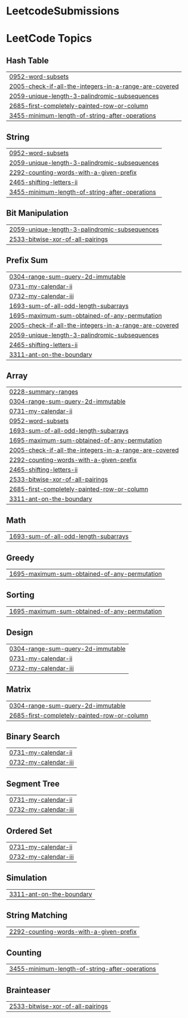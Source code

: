 # LeetcodeSubmissions
<!---LeetCode Topics Start-->
# LeetCode Topics
## Hash Table
|  |
| ------- |
| [0952-word-subsets](https://github.com/danielnieuwerf/LeetcodeSubmissions/tree/master/0952-word-subsets) |
| [2005-check-if-all-the-integers-in-a-range-are-covered](https://github.com/danielnieuwerf/LeetcodeSubmissions/tree/master/2005-check-if-all-the-integers-in-a-range-are-covered) |
| [2059-unique-length-3-palindromic-subsequences](https://github.com/danielnieuwerf/LeetcodeSubmissions/tree/master/2059-unique-length-3-palindromic-subsequences) |
| [2685-first-completely-painted-row-or-column](https://github.com/danielnieuwerf/LeetcodeSubmissions/tree/master/2685-first-completely-painted-row-or-column) |
| [3455-minimum-length-of-string-after-operations](https://github.com/danielnieuwerf/LeetcodeSubmissions/tree/master/3455-minimum-length-of-string-after-operations) |
## String
|  |
| ------- |
| [0952-word-subsets](https://github.com/danielnieuwerf/LeetcodeSubmissions/tree/master/0952-word-subsets) |
| [2059-unique-length-3-palindromic-subsequences](https://github.com/danielnieuwerf/LeetcodeSubmissions/tree/master/2059-unique-length-3-palindromic-subsequences) |
| [2292-counting-words-with-a-given-prefix](https://github.com/danielnieuwerf/LeetcodeSubmissions/tree/master/2292-counting-words-with-a-given-prefix) |
| [2465-shifting-letters-ii](https://github.com/danielnieuwerf/LeetcodeSubmissions/tree/master/2465-shifting-letters-ii) |
| [3455-minimum-length-of-string-after-operations](https://github.com/danielnieuwerf/LeetcodeSubmissions/tree/master/3455-minimum-length-of-string-after-operations) |
## Bit Manipulation
|  |
| ------- |
| [2059-unique-length-3-palindromic-subsequences](https://github.com/danielnieuwerf/LeetcodeSubmissions/tree/master/2059-unique-length-3-palindromic-subsequences) |
| [2533-bitwise-xor-of-all-pairings](https://github.com/danielnieuwerf/LeetcodeSubmissions/tree/master/2533-bitwise-xor-of-all-pairings) |
## Prefix Sum
|  |
| ------- |
| [0304-range-sum-query-2d-immutable](https://github.com/danielnieuwerf/LeetcodeSubmissions/tree/master/0304-range-sum-query-2d-immutable) |
| [0731-my-calendar-ii](https://github.com/danielnieuwerf/LeetcodeSubmissions/tree/master/0731-my-calendar-ii) |
| [0732-my-calendar-iii](https://github.com/danielnieuwerf/LeetcodeSubmissions/tree/master/0732-my-calendar-iii) |
| [1693-sum-of-all-odd-length-subarrays](https://github.com/danielnieuwerf/LeetcodeSubmissions/tree/master/1693-sum-of-all-odd-length-subarrays) |
| [1695-maximum-sum-obtained-of-any-permutation](https://github.com/danielnieuwerf/LeetcodeSubmissions/tree/master/1695-maximum-sum-obtained-of-any-permutation) |
| [2005-check-if-all-the-integers-in-a-range-are-covered](https://github.com/danielnieuwerf/LeetcodeSubmissions/tree/master/2005-check-if-all-the-integers-in-a-range-are-covered) |
| [2059-unique-length-3-palindromic-subsequences](https://github.com/danielnieuwerf/LeetcodeSubmissions/tree/master/2059-unique-length-3-palindromic-subsequences) |
| [2465-shifting-letters-ii](https://github.com/danielnieuwerf/LeetcodeSubmissions/tree/master/2465-shifting-letters-ii) |
| [3311-ant-on-the-boundary](https://github.com/danielnieuwerf/LeetcodeSubmissions/tree/master/3311-ant-on-the-boundary) |
## Array
|  |
| ------- |
| [0228-summary-ranges](https://github.com/danielnieuwerf/LeetcodeSubmissions/tree/master/0228-summary-ranges) |
| [0304-range-sum-query-2d-immutable](https://github.com/danielnieuwerf/LeetcodeSubmissions/tree/master/0304-range-sum-query-2d-immutable) |
| [0731-my-calendar-ii](https://github.com/danielnieuwerf/LeetcodeSubmissions/tree/master/0731-my-calendar-ii) |
| [0952-word-subsets](https://github.com/danielnieuwerf/LeetcodeSubmissions/tree/master/0952-word-subsets) |
| [1693-sum-of-all-odd-length-subarrays](https://github.com/danielnieuwerf/LeetcodeSubmissions/tree/master/1693-sum-of-all-odd-length-subarrays) |
| [1695-maximum-sum-obtained-of-any-permutation](https://github.com/danielnieuwerf/LeetcodeSubmissions/tree/master/1695-maximum-sum-obtained-of-any-permutation) |
| [2005-check-if-all-the-integers-in-a-range-are-covered](https://github.com/danielnieuwerf/LeetcodeSubmissions/tree/master/2005-check-if-all-the-integers-in-a-range-are-covered) |
| [2292-counting-words-with-a-given-prefix](https://github.com/danielnieuwerf/LeetcodeSubmissions/tree/master/2292-counting-words-with-a-given-prefix) |
| [2465-shifting-letters-ii](https://github.com/danielnieuwerf/LeetcodeSubmissions/tree/master/2465-shifting-letters-ii) |
| [2533-bitwise-xor-of-all-pairings](https://github.com/danielnieuwerf/LeetcodeSubmissions/tree/master/2533-bitwise-xor-of-all-pairings) |
| [2685-first-completely-painted-row-or-column](https://github.com/danielnieuwerf/LeetcodeSubmissions/tree/master/2685-first-completely-painted-row-or-column) |
| [3311-ant-on-the-boundary](https://github.com/danielnieuwerf/LeetcodeSubmissions/tree/master/3311-ant-on-the-boundary) |
## Math
|  |
| ------- |
| [1693-sum-of-all-odd-length-subarrays](https://github.com/danielnieuwerf/LeetcodeSubmissions/tree/master/1693-sum-of-all-odd-length-subarrays) |
## Greedy
|  |
| ------- |
| [1695-maximum-sum-obtained-of-any-permutation](https://github.com/danielnieuwerf/LeetcodeSubmissions/tree/master/1695-maximum-sum-obtained-of-any-permutation) |
## Sorting
|  |
| ------- |
| [1695-maximum-sum-obtained-of-any-permutation](https://github.com/danielnieuwerf/LeetcodeSubmissions/tree/master/1695-maximum-sum-obtained-of-any-permutation) |
## Design
|  |
| ------- |
| [0304-range-sum-query-2d-immutable](https://github.com/danielnieuwerf/LeetcodeSubmissions/tree/master/0304-range-sum-query-2d-immutable) |
| [0731-my-calendar-ii](https://github.com/danielnieuwerf/LeetcodeSubmissions/tree/master/0731-my-calendar-ii) |
| [0732-my-calendar-iii](https://github.com/danielnieuwerf/LeetcodeSubmissions/tree/master/0732-my-calendar-iii) |
## Matrix
|  |
| ------- |
| [0304-range-sum-query-2d-immutable](https://github.com/danielnieuwerf/LeetcodeSubmissions/tree/master/0304-range-sum-query-2d-immutable) |
| [2685-first-completely-painted-row-or-column](https://github.com/danielnieuwerf/LeetcodeSubmissions/tree/master/2685-first-completely-painted-row-or-column) |
## Binary Search
|  |
| ------- |
| [0731-my-calendar-ii](https://github.com/danielnieuwerf/LeetcodeSubmissions/tree/master/0731-my-calendar-ii) |
| [0732-my-calendar-iii](https://github.com/danielnieuwerf/LeetcodeSubmissions/tree/master/0732-my-calendar-iii) |
## Segment Tree
|  |
| ------- |
| [0731-my-calendar-ii](https://github.com/danielnieuwerf/LeetcodeSubmissions/tree/master/0731-my-calendar-ii) |
| [0732-my-calendar-iii](https://github.com/danielnieuwerf/LeetcodeSubmissions/tree/master/0732-my-calendar-iii) |
## Ordered Set
|  |
| ------- |
| [0731-my-calendar-ii](https://github.com/danielnieuwerf/LeetcodeSubmissions/tree/master/0731-my-calendar-ii) |
| [0732-my-calendar-iii](https://github.com/danielnieuwerf/LeetcodeSubmissions/tree/master/0732-my-calendar-iii) |
## Simulation
|  |
| ------- |
| [3311-ant-on-the-boundary](https://github.com/danielnieuwerf/LeetcodeSubmissions/tree/master/3311-ant-on-the-boundary) |
## String Matching
|  |
| ------- |
| [2292-counting-words-with-a-given-prefix](https://github.com/danielnieuwerf/LeetcodeSubmissions/tree/master/2292-counting-words-with-a-given-prefix) |
## Counting
|  |
| ------- |
| [3455-minimum-length-of-string-after-operations](https://github.com/danielnieuwerf/LeetcodeSubmissions/tree/master/3455-minimum-length-of-string-after-operations) |
## Brainteaser
|  |
| ------- |
| [2533-bitwise-xor-of-all-pairings](https://github.com/danielnieuwerf/LeetcodeSubmissions/tree/master/2533-bitwise-xor-of-all-pairings) |
<!---LeetCode Topics End-->